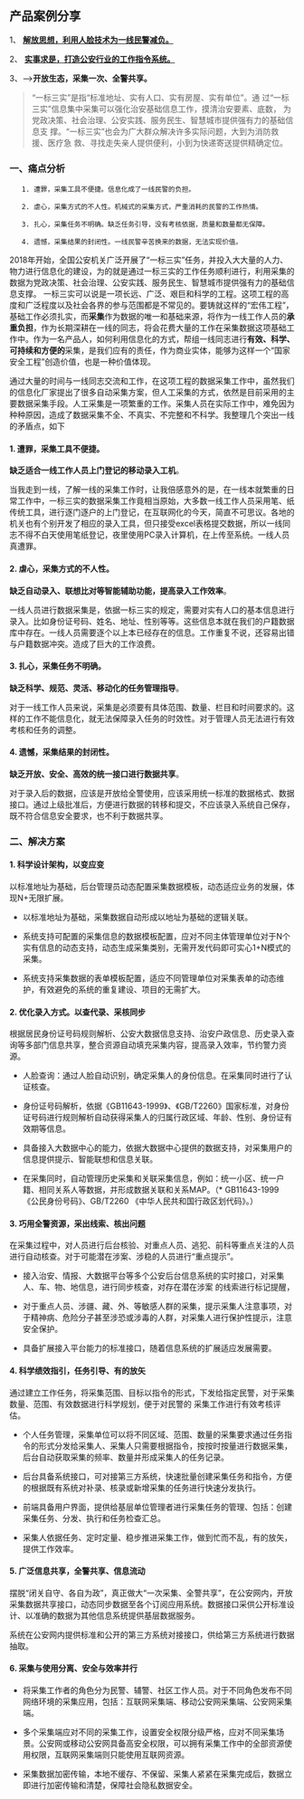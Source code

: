 ## 产品案例分享

1、 [**解放思想，利用人脸技术为一线民警减负。**](./product-idea-share)

2、 [**实事求是，打造公安行业的工作指令系统。**](./product-idea-share-task) 

3、-->**开放生态，采集一次、全警共享。**

> “一标三实”是指“标准地址、实有人口、实有房屋、实有单位”。通 过“一标三实”信息集中采集可以强化治安基础信息工作，摸清治安要素、底数， 为党政决策、社会治理、公安实践、服务民生、智慧城市提供强有力的基础信息支 撑。“一标三实”也会为广大群众解决许多实际问题，大到为消防救援、医疗急 救、寻找走失亲人提供便利，小到为快递寄送提供精确定位。

### 一、痛点分析

```
   1. 遭罪，采集工具不便捷。信息化成了一线民警的负担。

   2. 虐心，采集方式的不人性。机械式的采集方式，严重消耗的民警的工作热情。

   3. 扎心，采集任务不明确。缺乏任务引导，没有考核依据，质量和数量都无保障。

   4. 遗憾，采集结果的封闭性。一线民警辛苦换来的数据，无法实现价值。 
```

2018年开始，全国公安机关广泛开展了“一标三实”任务，并投入大大量的人力、物力进行信息化的建设，为的就是通过一标三实的工作任务顺利进行，利用采集的数据为党政决策、社会治理、公安实践、服务民生、智慧城市提供强有力的基础信息支撑。
一标三实可以说是一项长远、广泛、艰巨和科学的工程。这项工程的高度和广泛程度以及社会各界的参与范围都是不常见的。要铸就这样的“宏伟工程”，基础工作必须扎实，而**采集**作为数据的唯一和基础来源，将作为一线工作人员的**承重负担**，作为长期深耕在一线的同志，将会花费大量的工作在采集数据这项基础工作中。作为一名产品人，如何利用信息化的方式，帮组一线同志进行**有效、科学、可持续和方便的**采集，是我们应有的责任，作为商业实体，能够为这样一个“国家安全工程”创造价值，也是一种价值体现。    

通过大量的时间与一线同志交流和工作，在这项工程的数据采集工作中，虽然我们的信息化厂家提出了很多自动采集方案，但人工采集的方式，依然是目前采用的主要数据采集手段。人工采集是一项繁重的工作。采集人员在实际工作中，难免因为种种原因，造成了数据采集不全、不真实、不完整和不科学。我整理几个突出一线的矛盾点，如下

#### 1. 遭罪，采集工具不便捷。

**缺乏适合一线工作人员上门登记的移动录入工机**。

当我走到一线，了解一线的采集工作时，让我倍感意外的是，在一线本就繁重的日常工作中，一标三实的数据采集工作竟相当原始，大多数一线工作人员采用笔、纸传统工具，进行逐门逐户的上门登记，在互联网化的今天，简直不可思议。各地的机关也有个别开发了相应的录入工具，但只接受excel表格提交数据，所以一线同志不得不白天使用笔纸登记，夜里使用PC录入计算机，在上传至系统。一线人员真遭罪。

#### 2.  虐心，采集方式的不人性。

**缺乏自动录入、联想比对等智能辅助功能，提高录入工作效率**。

一线人员进行数据采集是，依据一标三实的规定，需要对实有人口的基本信息进行录入。比如身份证号码、姓名、地址、性别等等。这些信息本就在我们的户籍数据库中存在。一线人员需要逐个以上本已经存在的信息。工作重复不说，还容易出错与户籍数据冲突。造成了巨大的工作浪费。

#### 3. 扎心，采集任务不明确。

**缺乏科学、规范、灵活、移动化的任务管理指导**。

对于一线工作人员来说，采集是必须要有具体范围、数量、栏目和时间要求的。这样的工作不能信息化，就无法保障录入任务的时效性。对于管理人员无法进行有效考核和任务的调整。

#### 4. 遗憾，采集结果的封闭性。

**缺乏开放、安全、高效的统一接口进行数据共享**。

对于录入后的数据，应该是开放给全警使用，应该采用统一标准的数据格式、数据接口。通过上级批准后，方便进行数据的转移和提交，不应该录入系统自己保存，既不符合信息安全要求，也不利于数据共享。

### 二、解决方案

#### 1. 科学设计架构，以变应变

以标准地址为基础，后台管理员动态配置采集数据模板，动态适应业务的发展，体现N+无限扩展。

* 以标准地址为基础，采集数据自动形成以地址为基础的逻辑关联。

* 系统支持可配置的采集信息的数据模板配置，应对不同主体管理单位对于N个实有信息的动态支持，动态生成采集类别，无需开发代码即可实心1+N模式的采集。

* 系统支持采集数据的表单模板配置，适应不同管理单位对采集表单的动态维护，有效避免的系统的重复建设、项目的无需扩大。

#### 2. 优化录入方式。以查代录、采核同步

根据居民身份证号码规则解析、公安大数据信息支持、治安户政信息、历史录入查询等多部门信息共享，整合资源自动填充采集内容，提高录入效率，节约警力资源。

* 人脸查询：通过人脸自动识别，确定采集人的身份信息。在采集同时进行了认证核查。

* 身份证号码解析，依据《GB11643-1999》、《GB/T2260》国家标准，对身份证号码进行规则解析自动获得采集人的归属行政区域、年龄、性别、身份证有效期等信息。

* 具备接入大数据中心的能力，依据大数据中心提供的数据支持，对采集用户的信息提供提示、智能联想和信息关联。

* 在采集同时，自动管理历史采集和关联采集信息，例如：统一小区、统一户籍、相同关系人等数据，并形成数据关联和关系MAP。（* GB11643-1999《公民身份号码》、GB/T2260 《中华人民共和国行政区划代码》。）

#### 3. 巧用全警资源，采出线索、核出问题

在采集过程中，对人员进行后台核验、对重点人员、逃犯、前科等重点关注的人员进行自动核查。对于可能潜在涉案、涉稳的人员进行“重点提示”。

* 接入治安、情报、大数据平台等多个公安后台信息系统的实时接口，对采集人、车、物、地信息，进行同步核查，对存在潜在涉案 的线索进行标记提醒，

* 对于重点人员、涉疆、藏、外、等敏感人群的采集，提示采集人注意事项，对于精神病、危险分子甚至涉恐或涉毒的人群，对采集人进行保护性提示，注意安全保护。

* 具备扩展接入平台能力的标准接口，随着信息系统的扩展适应发展需要。

#### 4. 科学绩效指引，任务引导、有的放矢

通过建立工作任务，将采集范围、目标以指令的形式，下发给指定民警，对于采集数量、范围、有效数据进行科学规划，便于对民警的 采集工作进行有效考核评估。

* 个人任务管理，采集单位可以将不同区域、范围、数量的采集要求通过任务指令的形式分发给采集人、采集人只需要根据指令，按按时按量进行数据采集，后台自动获取采集的频率、数量并形成采集人的任务记录。

* 后台具备系统接口，可对接第三方系统，快速批量创建采集任务和指令，方便的根据既有系统对补录、核录或新增采集的任务进行快速分发执行。

* 前端具备用户界面，提供给基层单位管理者进行采集任务的管理、包括：创建采集任务、分发、执行和任务检查汇总。

* 采集人依据任务、定时定量、稳步推进采集工作，做到忙而不乱，有的放矢，提供工作效率。

#### 5. 广泛信息共享，全警共享、信息流动

摆脱“闭关自守、各自为政”，真正做大“一次采集、全警共享”，在公安网内，开放采集数据共享接口，动态同步数据至各个订阅应用系统。数据接口采供公开标准设计、以准确的数据为其他信息系统提供基层数据服务。

系统在公安网内提供标准和公开的第三方系统对接接口，供给第三方系统进行数据抽取。

#### 6. 采集与使用分离、安全与效率并行

* 将采集工作者的角色分为民警、辅警、社区工作人员。对于不同角色发布不同网络环境的采集应用，包括：互联网采集端、移动公安网采集端、公安网采集端。

* 多个采集端应对不同的采集工作，设置安全权限分级严格，应对不同采集场景。公安网或移动公安网具备高安全权限，可以拥有采集工作中的全部资源使用权限，互联网采集端则只能使用互联网资源。

* 采集数据加密传输，本地不缓存、不保留、采集人紧紧在采集完成后，数据立即进行加密传输和清楚，保障社会隐私数据安全。
